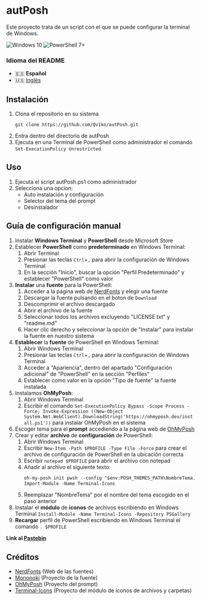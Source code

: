 # autPosh
Este proyecto trata de un script con el que se puede configurar la terminal de Windows.

![Windows 10](https://img.shields.io/badge/Windows-10-3AADEF?style=flat-square&logo=windows&logoColor=white)
![PowerShell 7+](https://img.shields.io/badge/PowerShell-7+-131E2A?style=flat-square&logo=powershell&logoColor=white)

### Idioma del README
- 🇪🇸 **Español**
- 🇺🇸 [Inglés](./README-en.md)

## Instalación
1. Clona el repositorio en su sistema
    ```shell
    git clone https://github.com/Qv1ko/autPosh.git
    ```
2. Entra dentro del directorio de autPosh
3. Ejecuta en una Terminal de PowerShell como administrador el comando `Set-ExecutionPolicy Unrestricted`

## Uso
1. Ejecuta el script autPosh.ps1 como administrador
2. Selecciona una opcion:
    - Auto instalación y configuración
    - Selector del tema del prompt
    - Desinstalador

## Guía de configuración manual
1. Instalar **Windows Terminal** y **PowerShell** desde Microsoft Store
2. Establecer **PowerShell** como **predeterminado** en Windows Terminal:
    1. Abrir Terminal
    2. Presionar las teclas `Ctrl`+`,` para abrir la configuración de Windows Terminal
    3. En la sección "Inicio", buscar la opción "Perfil Predeterminado" y establecer "PowerShell" como valor
3. **Instalar** una **fuente** para la PowerShell:
    1. Acceder a la página web de [NerdFonts](https://www.nerdfonts.com/font-downloads) y elegir una fuente
    2. Descargar la fuente pulsando en el boton de `Download`
    3. Descomprimir el archivo descargado
    4. Abrir el archivo de la fuente
    5. Seleccionar todos los archivos excluyendo "LICENSE.txt" y "readme.md"
    6. Hacer clic derecho y seleccionar la opción de "Instalar" para instalar la fuente en nuestro sistema
4. **Establecer** la **fuente** de PowerShell en Windows Terminal:
    1. Abrir Windows Terminal
    2. Presionar las teclas `Ctrl`+`,` para abrir la configuración de Windows Terminal
    3. Acceder a "Apariencia", dentro del apartado "Configuración adicional" de "PowerShell" en la sección "Perfiles"
    4. Establecer como valor en la opción "Tipo de fuente" la fuente instalada
5. Instalamos **OhMyPosh**:
    1. Abrir Windows Terminal
    2. Escribir el comando `Set-ExecutionPolicy Bypass -Scope Process -Force; Invoke-Expression ((New-Object System.Net.WebClient).DownloadString('https://ohmyposh.dev/install.ps1'))` para instalar OhMyPosh en el sistema
6. Escoger tema para el **prompt** accediendo a la página web de [OhMyPosh](https://ohmyposh.dev/docs/themes)
7. Crear y editar **archivo** de **configuración** de PowerShell:
    1. Abrir Windows Terminal
    2. Escribir `New-Item -Path $PROFILE -Type File -Force` para crear el archivo de configuración de PowerShell en la ubicación correcta
    3. Escribir `notepad $PROFILE` para abrir el archivo con notepad
    4. Añadir al archivo el siguiente texto:
        ```txt
        oh-my-posh init pwsh --config "$env:POSH_THEMES_PATH\NombreTema.omp.json" | Invoke-Expression
        Import-Module -Name Terminal-Icons
        ```
    5. Reemplazar "NombreTema" por el nombre del tema escogido en el paso anterior
8. Instalar el **módulo** de **iconos** de archivos escribiendo en Windows Terminal `Install-Module -Name Terminal-Icons -Repository PSGallery`
9. **Recargar** perfil de PowerShell escribiendo en Windows Terminal el comando `. $PROFILE`

**Link al [Pastebin](https://pastebin.com/8dYnTyRw)**

## Créditos
- [NerdFonts](https://www.nerdfonts.com) (Web de las fuentes)
- [Mononoki](https://github.com/madmalik/mononoki) (Proyecto de la fuente)
- [OhMyPosh](https://ohmyposh.dev) (Proyecto del prompt)
- [Terminal-Icons](https://github.com/devblackops/Terminal-Icons) (Proyecto del módulo de iconos de archivos y carpetas)
